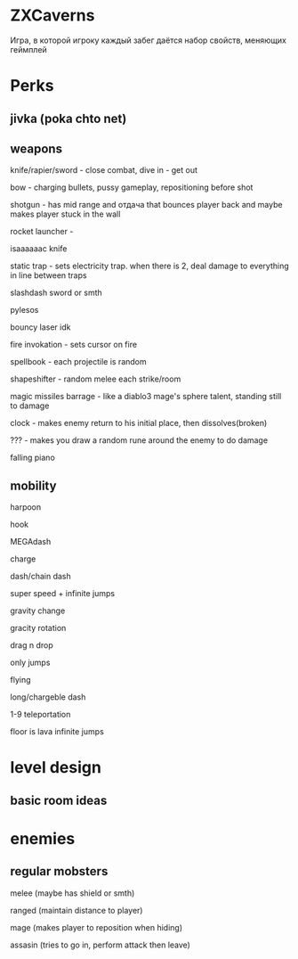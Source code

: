 # ZXCaverns
Игра, в которой игроку каждый забег даётся набор свойств, меняющих геймплей

# Perks

## jivka (poka chto net)
	
## weapons
	
knife/rapier/sword - close combat, dive in - get out

bow - charging bullets, pussy gameplay, repositioning before shot

shotgun - has mid range and отдача that bounces player back and maybe makes player stuck in the wall

rocket launcher - 

isaaaaaac knife

static trap - sets electricity trap. when there is 2, deal damage to everything in line between traps 

slashdash sword or smth

pylesos

bouncy laser idk

fire invokation - sets cursor on fire

spellbook - each projectile is random

shapeshifter - random melee each strike/room

magic missiles barrage - like a diablo3 mage's sphere talent, standing still to damage

clock - makes enemy return to his initial place, then dissolves(broken)

??? - makes you draw a random rune around the enemy to do damage

falling piano

## mobility
	
harpoon

hook

MEGAdash

charge

dash/chain dash

super speed + infinite jumps

gravity change

gracity rotation

drag n drop

only jumps

flying

long/chargeble dash

1-9 teleportation

floor is lava infinite jumps

# level design

## basic room ideas


# enemies

## regular mobsters
	
melee      (maybe has shield or smth)

ranged     (maintain distance to player)

mage       (makes player to reposition when hiding)

assasin    (tries to go in, perform attack then leave)

